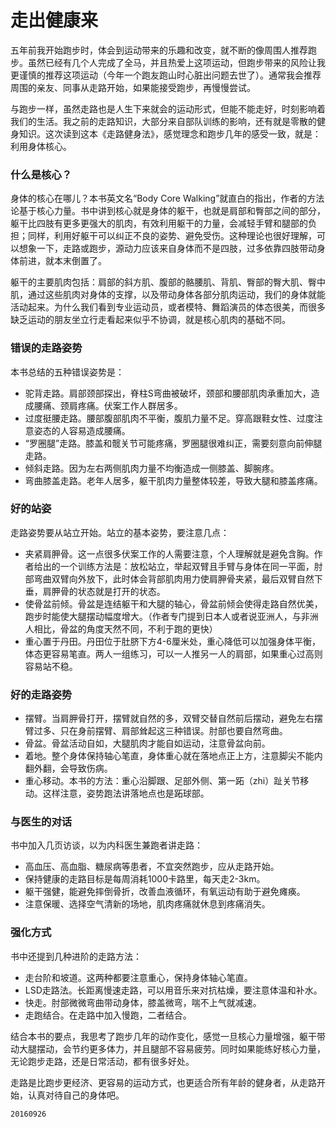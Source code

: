 # 走出健康来

五年前我开始跑步时，体会到运动带来的乐趣和改变，就不断的像周围人推荐跑步。虽然已经有几个人完成了全马，并且热爱上这项运动，但跑步带来的风险让我更谨慎的推荐这项运动（今年一个跑友跑山时心脏出问题去世了）。通常我会推荐周围的亲友、同事从走路开始，如果能接受跑步，再慢慢尝试。

与跑步一样，虽然走路也是人生下来就会的运动形式，但能不能走好，时刻影响着我们的生活。我之前的走路知识，大部分来自部队训练的影响，还有就是零散的健身知识。这次读到这本《走路健身法》，感觉理念和跑步几年的感受一致，就是：利用身体核心。

### 什么是核心？

身体的核心在哪儿？本书英文名“Body Core Walking”就直白的指出，作者的方法论基于核心力量。书中讲到核心就是身体的躯干，也就是肩部和臀部之间的部分，躯干比四肢有更多更强大的肌肉，有效利用躯干的力量，会减轻手臂和腿部的负担；同样，利用好躯干可以纠正不良的姿势、避免受伤。这种理论也很好理解，可以想象一下，走路或跑步，源动力应该来自身体而不是四肢，过多依靠四肢带动身体前进，就本末倒置了。

躯干的主要肌肉包括：肩部的斜方肌、腹部的骼腰肌、背肌、臀部的臀大肌、臀中肌，通过这些肌肉对身体的支撑，以及带动身体各部分肌肉运动，我们的身体就能活动起来。为什么我们看到专业运动员，或者模特、舞蹈演员的体态很美，而很多缺乏运动的朋友坐立行走看起来似乎不协调，就是核心肌肉的基础不同。

### 错误的走路姿势

本书总结的五种错误姿势是：

* 驼背走路。肩部颈部探出，脊柱S弯曲被破坏，颈部和腰部肌肉承重加大，造成腰痛、颈肩疼痛。伏案工作人群居多。
* 过度挺腰走路。腰部腹部肌肉不平衡，腹肌力量不足。穿高跟鞋女性、过度注意姿态的人容易造成腰痛。
* “罗圈腿”走路。膝盖和髋关节可能疼痛，罗圈腿很难纠正，需要刻意向前伸腿走路。
* 倾斜走路。因为左右两侧肌肉力量不均衡造成一侧膝盖、脚腕疼。
* 弯曲膝盖走路。老年人居多，躯干肌肉力量整体较差，导致大腿和膝盖疼痛。

### 好的站姿

走路姿势要从站立开始。站立的基本姿势，要注意几点：

* 夹紧肩胛骨。这一点很多伏案工作的人需要注意，个人理解就是避免含胸。作者给出的一个训练方法是：放松站立，举起双臂且手臂与身体在同一平面，肘部弯曲双臂向外放下，此时体会背部肌肉用力使肩胛骨夹紧，最后双臂自然下垂，肩胛骨的状态就是打开的状态。
* 使骨盆前倾。骨盆是连结躯干和大腿的轴心，骨盆前倾会使得走路自然优美，跑步时能使大腿摆动幅度增大。（作者专门提到日本人或者说亚洲人，与非洲人相比，骨盆的角度天然不同，不利于跑的更快）
* 重心置于丹田。丹田位于肚脐下方4-6厘米处，重心降低可以加强身体平衡，体态更容易笔直。两人一组练习，可以一人推另一人的肩部，如果重心过高则容易站不稳。

### 好的走路姿势

* 摆臂。当肩胛骨打开，摆臂就自然的多，双臂交替自然前后摆动，避免左右摆臂过多、只在身前摆臂、肩部耸起这三种错误。肘部也要自然弯曲。
* 骨盆。骨盆活动自如，大腿肌肉才能自如运动，注意骨盆向前。
* 着地。整个身体保持轴心笔直，身体重心就在落地点正上方，注意脚尖不能内翻外翻，会导致伤病。
* 重心移动。本书的方法：重心沿脚跟、足部外侧、第一跖（zhi）趾关节移动。这样注意，姿势跑法讲落地点也是跖球部。

### 与医生的对话

书中加入几页访谈，以为内科医生兼跑者讲走路：

* 高血压、高血脂、糖尿病等患者，不宜突然跑步，应从走路开始。
* 保持健康的走路目标是每周消耗1000卡路里，每天走2-3km。
* 躯干强健，能避免摔倒骨折，改善血液循环，有氧运动有助于避免瘫痪。
* 注意保暖、选择空气清新的场地，肌肉疼痛就休息到疼痛消失。

### 强化方式

书中还提到几种进阶的走路方法：

* 走台阶和坡道。这两种都要注意重心，保持身体轴心笔直。
* LSD走路法。长距离慢速走路，可以用音乐来对抗枯燥，要注意体温和补水。
* 快走。肘部微微弯曲带动身体，膝盖微弯，喘不上气就减速。
* 走跑结合。在走路中加入慢跑，二者结合。

结合本书的要点，我思考了跑步几年的动作变化，感觉一旦核心力量增强，躯干带动大腿摆动，会节约更多体力，并且腿部不容易疲劳。同时如果能练好核心力量，无论跑步走路，还是日常活动，都有很多好处。

走路是比跑步更经济、更容易的运动方式，也更适合所有年龄的健身者，从走路开始，认真对待自己的身体吧。

`20160926`
